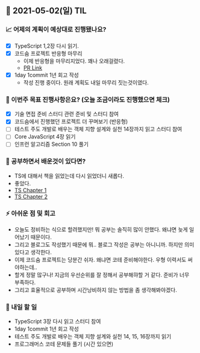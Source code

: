 ## 📆 2021-05-02(일) TIL

### 📈 어제의 계획이 예상대로 진행됐나요?
- [x] TypeScript 1,2장 다시 읽기.
- [x] 코드숨 프로젝트 반응형 마무리
  - 이제 반응형을 마무리지었다. 꽤나 오래걸렸다.
  - [PR Link](https://github.com/CodeSoom/ConStu/pull/182)
- [x] 1day 1commit 1년 회고 작성
  - 작성 진행 중이다. 원래 계획도 내일 마무리 짓는것이였다.

### 🦄 이번주 목표 진행사항은요? (오늘 조금이라도 진행했으면 체크)
- [x] 기술 면접 준비 스터디 관련 준비 및 스터디 참여
- [x] 코드숨에서 진행했던 프로젝트 더 꾸며보기 (반응형)
- [ ] 테스트 주도 개발로 배우는 객체 지향 설계와 실천 14장까지 읽고 스터디 참여
- [ ] Core JavaScript 4장 읽기
- [ ] 인프런 알고리즘 Section 10 풀기

### 🤔 공부하면서 배운것이 있다면?
- TS에 대해서 책을 읽었는데 다시 읽었더니 새롭다.
- 좋았다.
- [TS Chapter 1](https://github.com/saseungmin/typescript_programming_study/tree/master/Chapter%201)
- [TS Chapter 2](https://github.com/saseungmin/typescript_programming_study/tree/master/Chapter%202)

### ⚡ 아쉬운 점 및 회고
- 오늘도 정비하는 식으로 할려했지만! 뭐 공부는 솔직히 많이 안했다. 왜냐면 늦게 일어났기 때문이다.
- 그리고 블로그도 작성했기 때문에 뭐.. 블로그 작성은 공부는 아니니까. 하지만 의미있다고 생각한다.
- 이제 코드숨 프로젝트는 당분간 쉬자. 왜냐면 코테 준비해야한다. 우형 이력서도 써야하는데..
- 할게 정말 많구나! 지금의 우선순위를 잘 정해서 공부해햐할 거 같다. 준비가 너무 부족하다.
- 그리고 효율적으로 공부하며 시간낭비하지 않는 방법을 좀 생각해봐야겠다.

### 🚀 내일 할 일
- TypeScript 3장 다시 읽고 스터디 참여
- 1day 1commit 1년 회고 작성
- 테스트 주도 개발로 배우는 객체 지향 설계와 실천 14, 15, 16장까지 읽기
- 프로그래머스 코테 문제들 풀기 (시간 있으면)
